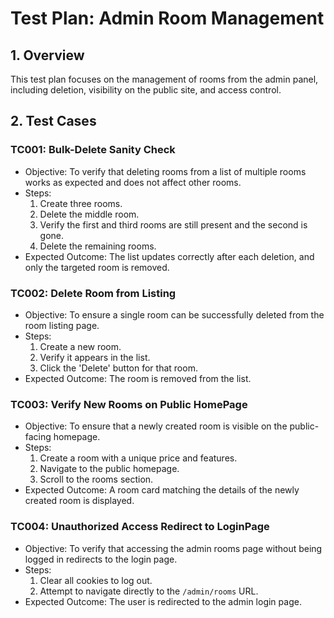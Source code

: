 # Test Plan: Admin Room Management

## 1. Overview

This test plan focuses on the management of rooms from the admin panel, including deletion, visibility on the public site, and access control.

## 2. Test Cases

### TC001: Bulk-Delete Sanity Check
- Objective: To verify that deleting rooms from a list of multiple rooms works as expected and does not affect other rooms.
- Steps:
    1. Create three rooms.
    2. Delete the middle room.
    3. Verify the first and third rooms are still present and the second is gone.
    4. Delete the remaining rooms.
- Expected Outcome: The list updates correctly after each deletion, and only the targeted room is removed.

### TC002: Delete Room from Listing
- Objective: To ensure a single room can be successfully deleted from the room listing page.
- Steps:
    1. Create a new room.
    2. Verify it appears in the list.
    3. Click the 'Delete' button for that room.
- Expected Outcome: The room is removed from the list.

### TC003: Verify New Rooms on Public HomePage
- Objective: To ensure that a newly created room is visible on the public-facing homepage.
- Steps:
    1. Create a room with a unique price and features.
    2. Navigate to the public homepage.
    3. Scroll to the rooms section.
- Expected Outcome: A room card matching the details of the newly created room is displayed.

### TC004: Unauthorized Access Redirect to LoginPage
- Objective: To verify that accessing the admin rooms page without being logged in redirects to the login page.
- Steps:
    1. Clear all cookies to log out.
    2. Attempt to navigate directly to the `/admin/rooms` URL.
- Expected Outcome: The user is redirected to the admin login page. 